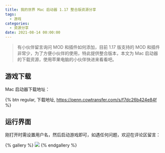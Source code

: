 ```yaml
---
title: 我的世界 Mac 启动器 1.17 整合版资源分享
tags:
  - 游戏
categories:
  - 资源分享
date: 2021-08-14 00:00:00
---
```


> 有小伙伴留言询问 MOD 和插件如何添加，目前 1.17 版支持的 MOD 和插件非常少，为了方便小伙伴的使用，特此提供整合版本，本文为 Mac 启动器的下载资源，使用苹果电脑的小伙伴快进来看看吧。

<!-- more -->

## 游戏下载

Mac 启动器下载地址：

{% btn regular, 下载地址, https://penn.cowtransfer.com/s/f7dc26b424e84f %}

## 运行界面

刚打开时需设置用户名，然后启动游戏即可，如遇任何问题，欢迎在评论区留言：

{% gallery %}
![](https://cdn.dusays.com/2021/08/372-1.jpg)
{% endgallery %}
